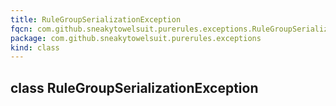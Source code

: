 ```yaml
---
title: RuleGroupSerializationException
fqcn: com.github.sneakytowelsuit.purerules.exceptions.RuleGroupSerializationException
package: com.github.sneakytowelsuit.purerules.exceptions
kind: class
---
```


## class RuleGroupSerializationException

